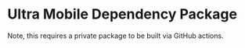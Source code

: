 # Ultra Mobile Dependency Package

Note, this requires a private package to be built via GitHub actions.

